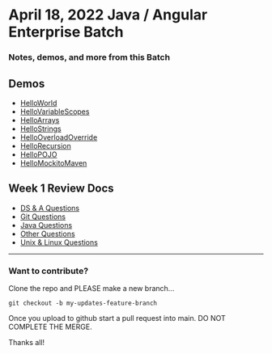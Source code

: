 # April 18, 2022 Java / Angular Enterprise Batch
### Notes, demos, and more from this Batch

## Demos
* [HelloWorld](https://github.com/FullSol/my-training-notes/tree/master/demos/1-Java/HelloWorld)
* [HelloVariableScopes](https://github.com/FullSol/my-training-notes/tree/master/demos/1-Java/HelloVariableScopes)
* [HelloArrays](https://github.com/FullSol/my-training-notes/tree/master/demos/1-Java/HelloArrays)
* [HelloStrings](https://github.com/FullSol/my-training-notes/tree/master/demos/1-Java/HelloStrings)
* [HelloOverloadOverride](https://github.com/FullSol/my-training-notes/tree/master/demos/1-Java/HelloOverloadOverride)
* [HelloRecursion](https://github.com/FullSol/my-training-notes/tree/master/demos/1-Java/HelloRecursion)
* [HelloPOJO](https://github.com/FullSol/my-training-notes/tree/master/demos/1-Java/HelloPOJO)
* [HelloMockitoMaven](https://github.com/FullSol/my-training-notes/tree/master/demos/1-Java/HelloMockitoMaven)

## Week 1 Review Docs
* [DS & A Questions](https://github.com/FullSol/my-training-notes/blob/master/Week1_Review/DS_%26_A_Questions.md)
* [Git Questions](https://github.com/FullSol/my-training-notes/blob/master/Week1_Review/Git_Questions.md)
* [Java Questions](https://github.com/FullSol/my-training-notes/blob/master/Week1_Review/Java_Questions.md)
* [Other Questions](https://github.com/FullSol/my-training-notes/blob/master/Week1_Review/Other_Questions.md)
* [Unix & Linux Questions](https://github.com/FullSol/my-training-notes/blob/master/Week1_Review/Unix_Linux_Questions.md)

<hr>

### Want to contribute?
Clone the repo and PLEASE make a new branch...

```
git checkout -b my-updates-feature-branch
```

Once you upload to github start a pull request into main. DO NOT COMPLETE THE MERGE.

Thanks all!

